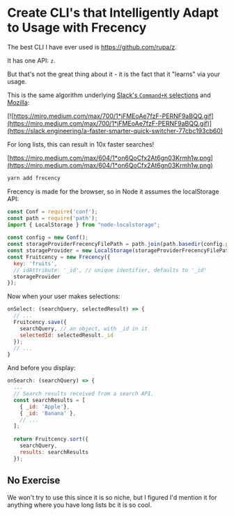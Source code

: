 # Create CLI's that Intelligently Adapt to Usage with Frecency

The best CLI I have ever used is https://github.com/rupa/z.

It has one API: `z`.

But that's not the great thing about it - it is the fact that it "learns" via your usage.

This is the same algorithm underlying [Slack's `Command+K` selections](https://slack.engineering/a-faster-smarter-quick-switcher-77cbc193cb60) and [Mozilla](https://developer.mozilla.org/en-US/docs/Mozilla/Tech/Places/Frecency_algorithm):

[![https://miro.medium.com/max/700/1*jFMEoAe7fzF-PERNF9aBQQ.gif](https://miro.medium.com/max/700/1*jFMEoAe7fzF-PERNF9aBQQ.gif)](https://slack.engineering/a-faster-smarter-quick-switcher-77cbc193cb60)

For long lists, this can result in 10x faster searches!

[https://miro.medium.com/max/604/1*on6QoCfx2At6gn03Krmh1w.png](https://miro.medium.com/max/604/1*on6QoCfx2At6gn03Krmh1w.png)

```bash
yarn add frecency
```

Frecency is made for the browser, so in Node it assumes the localStorage API:

```js
const Conf = require('conf');
const path = require('path');
import { LocalStorage } from "node-localstorage";
 
const config = new Conf();
const storageProviderFrecencyFilePath = path.join(path.basedir(config.path), 'frecency');
const storageProvider = new LocalStorage(storageProviderFrecencyFilePath);
const Fruitcency = new Frecency({
  key: 'fruits',
  // idAttribute: '_id', // unique identifier, defaults to '_id'
  storageProvider
});
```

Now when your user makes selections:

```js
onSelect: (searchQuery, selectedResult) => {
  // ...
  Fruitcency.save({
    searchQuery, // an object, with _id in it
    selectedId: selectedResult._id
  });
  // ...
}
```

And before you display:

```js
onSearch: (searchQuery) => {
  ...
  // Search results received from a search API.
  const searchResults = [
    { _id: 'Apple'}, 
    { _id: 'Banana' }, 
    // ...
  ];
 
  return Fruitcency.sort({
    searchQuery,
    results: searchResults
  });
```

## No Exercise

We won't try to use this since it is so niche, but I figured I'd mention it for anything where you have long lists bc it is so cool.
